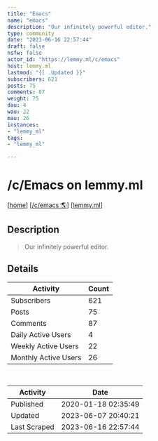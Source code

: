 ```yaml
---
title: "Emacs" 
name: "emacs"
description: "Our infinitely powerful editor."
type: community
date: "2023-06-16 22:57:44"
draft: false
nsfw: false
actor_id: "https://lemmy.ml/c/emacs"
host: lemmy.ml
lastmod: "{[ .Updated }}"
subscribers: 621
posts: 75
comments: 87
weight: 75
dau: 4
wau: 22
mau: 26
instances:
- "lemmy_ml"
tags: 
- "lemmy_ml"

---
```


# /c/Emacs on lemmy.ml

[[home](/)]
[[/c/emacs 🌎](https://lemmy.ml/c/emacs)]
[[lemmy.ml](/instances/lemmy_ml)]


## Description 

<blockquote class="description">
Our infinitely powerful editor.
</blockquote>


## Details

| Activity | Count  |
|----------------------|---|
| Subscribers          | 621 |
| Posts                | 75  |
| Comments             | 87  |
| Daily Active Users   | 4  |
| Weekly Active Users  | 22  |
| Monthly Active Users | 26  |

<br>

| Activity | Date |
|----------------------|---|
| Published            | 2020-01-18 02:35:49 |
| Updated              | 2023-06-07 20:40:21 |
| Last Scraped         | 2023-06-16 22:57:44 |
